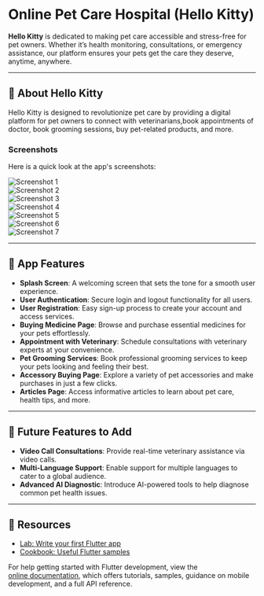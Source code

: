 # Online Pet Care Hospital (Hello Kitty)  

**Hello Kitty** is dedicated to making pet care accessible and stress-free for pet owners. Whether it’s health monitoring, consultations, or emergency assistance, our platform ensures your pets get the care they deserve, anytime, anywhere.  

---

## 🐾 About Hello Kitty  
Hello Kitty is designed to revolutionize pet care by providing a digital platform for pet owners to connect with veterinarians,book appointments of doctor, book grooming sessions, buy pet-related products, and more.  

### Screenshots  
Here is a quick look at the app's screenshots:  

![Screenshot 1](https://github.com/ishrajarin/online_pet_care_hospital/blob/e0f63ff9c85d59b5513df4973c909172b63fafeb/Screenshot%202024-12-26%20162031.png)  
![Screenshot 2](https://github.com/ishrajarin/online_pet_care_hospital/blob/9c1ea99ad1830d201fe2b357f3ca4be711c45730/Screenshot%202024-12-27%20002353.png)  
![Screenshot 3](https://github.com/ishrajarin/online_pet_care_hospital/blob/68376242ff4f9ec28a5332adc567bc5e7f31c140/Screenshot%202024-12-27%20002712.png)  
![Screenshot 4](https://github.com/ishrajarin/online_pet_care_hospital/blob/db368ba069fcf9c4b3ffda70b0551d925d8ecea7/Screenshot%202024-12-27%20003131.png)  
![Screenshot 5](https://github.com/ishrajarin/online_pet_care_hospital/blob/ec7c7cf25c19012ee86192e4c65b96d3c6b2a29c/Screenshot%202024-12-27%20003430.png)  
![Screenshot 6](https://github.com/ishrajarin/online_pet_care_hospital/blob/d09bdd24ce9fe8542e0e26a890af8757cef63257/Screenshot%202024-12-27%20003726.png)  
![Screenshot 7](https://github.com/ishrajarin/online_pet_care_hospital/blob/9f0423aa458ecf31f8866845a82221098f5060cb/Screenshot%202024-12-26%20162200.png)  

---

## 🌟 App Features  

- **Splash Screen**: A welcoming screen that sets the tone for a smooth user experience.  
- **User Authentication**: Secure login and logout functionality for all users.  
- **User Registration**: Easy sign-up process to create your account and access services.  
- **Buying Medicine Page**: Browse and purchase essential medicines for your pets effortlessly.  
- **Appointment with Veterinary**: Schedule consultations with veterinary experts at your convenience.  
- **Pet Grooming Services**: Book professional grooming services to keep your pets looking and feeling their best.  
- **Accessory Buying Page**: Explore a variety of pet accessories and make purchases in just a few clicks.  
- **Articles Page**: Access informative articles to learn about pet care, health tips, and more.  

---

## 🔮 Future Features to Add  

- **Video Call Consultations**: Provide real-time veterinary assistance via video calls.  
- **Multi-Language Support**: Enable support for multiple languages to cater to a global audience.  
- **Advanced AI Diagnostic**: Introduce AI-powered tools to help diagnose common pet health issues.  

---

## 📖 Resources  

- [Lab: Write your first Flutter app](https://docs.flutter.dev/get-started/codelab)  
- [Cookbook: Useful Flutter samples](https://docs.flutter.dev/cookbook)  

For help getting started with Flutter development, view the  
[online documentation](https://docs.flutter.dev/), which offers tutorials, samples, guidance on mobile development, and a full API reference.  

